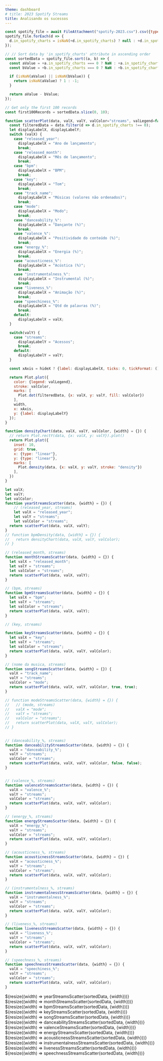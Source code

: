 ```yaml
---
theme: dashboard
# title: 2023 Spotify Streams
title: Analisando os sucessos
---
```


<!-- Load and transform the data -->
```js
const spotify_file = await FileAttachment("spotify-2023.csv").csv({typed: true});
spotify_file.forEach(d => {
  d.in_spotify_charts = isNaN(+d.in_spotify_charts) ? null : +d.in_spotify_charts;
});

// // Sort data by 'in_spotify_charts' attribute in ascending order
const sortedData = spotify_file.sort((a, b) => {
  const aValue = +a.in_spotify_charts === 0 ? NaN : +a.in_spotify_charts;
  const bValue = +b.in_spotify_charts === 0 ? NaN : +b.in_spotify_charts;

  if (isNaN(aValue) || isNaN(bValue)) {
    return isNaN(aValue) ? 1 : -1;
  }

  return aValue - bValue;
});

// Get only the first 100 records
const first100Records = sortedData.slice(0, 10);
```




<!-- Graphs blueprint -->

```js
function scatterPlot(data, valX, valY, valColor="streams", valLegend=false, hideX=false, {width} = {}) {
  const filteredData = data.filter(d => d.in_spotify_charts !== 0);
  let displayLabelX, displayLabelY;
  switch (valX) {
    case "released_year":
      displayLabelX = "Ano de lançamento";
      break;
    case "released_month":
      displayLabelX = "Mês de lançamento";
      break;
    case "bpm":
      displayLabelX = "BPM";
      break;
    case "key":
      displayLabelX = "Tom";
      break;
    case "track_name":
      displayLabelX = "Músicas (valores não ordenados)";
      break;
    case "mode":
      displayLabelX = "Modo";
      break;
    case "danceability_%":
      displayLabelX = "Dançante (%)";
      break;
    case "valence_%":
      displayLabelX = "Positividade do conteúdo (%)";
      break;
    case "energy_%":
      displayLabelX = "Energia (%)";
      break;
    case "acousticness_%":
      displayLabelX = "Acústica (%)";
      break;
    case "instrumentalness_%":
      displayLabelX = "Instrumental (%)";
      break;
    case "liveness_%":
      displayLabelX = "Animação (%)";
      break;
    case "speechiness_%":
      displayLabelX = "Qtd de palavras (%)";
      break;
    default:
      displayLabelX = valX;
  }

  switch(valY) {
    case "streams":
      displayLabelY = "Acessos";
      break;
    default:
      displayLabelY = valY;
  }

  const xAxis = hideX ? {label: displayLabelX, ticks: 0, tickFormat: () => ""} : {label: displayLabelX};

  return Plot.plot({
    color: {legend: valLegend},
    stroke: valColor,
    marks: [
      Plot.dot(filteredData, {x: valX, y: valY, fill: valColor})
    ],
    width,
    x: xAxis,
    y: {label: displayLabelY}
  });
}

function densityChart(data, valX, valY, valColor, {width} = {}) {
  // return Plot.rectY(data, {x: valX, y: valY}).plot()
  return Plot.plot({
    inset: 10,
    grid: true,
    x: {type: "linear"},
    y: {type: "linear"},
    marks: [
      Plot.density(data, {x: valX, y: valY, stroke: "density"})
    ],
  })
}
```


<!-- Graph intantiations -->
```js
let valX;
let valY;
let valColor;
function yearStreamsScatter(data, {width} = {}) {
    // (released_year, streams)
    let valX = "released_year";
    let valY = "streams";
    let valColor = "streams";
  return scatterPlot(data, valX, valY);
}
// function bpmDensity(data, {width} = {}) {
//   return densityChart(data, valX, valY, valColor);
// }

// (released_month, streams)
function monthStreamsScatter(data, {width} = {}) {
  let valX = "released_month";
  let valY = "streams";
  let valColor = "streams"; 
  return scatterPlot(data, valX, valY);
}

// (bpm, streams)
function bpmStreamsScatter(data, {width} = {}) {
  let valX = "bpm";
  let valY = "streams";
  let valColor = "streams";
  return scatterPlot(data, valX, valY);
}

// (key, streams)

function keyStreamsScatter(data, {width} = {}) {
  let valX = "key";
  let valY = "streams";
  let valColor = "streams";
  return scatterPlot(data, valX, valY, valColor);
}

// (nome da musica, streams)
function songStreamsScatter(data, {width} = {}) {
  valX = "track_name";
  valY = "streams";
  valColor = "mode";
  return scatterPlot(data, valX, valY, valColor, true, true);
}

// function modeStreamsScatter(data, {width} = {}) {
//   // (mode, streams)
//   valX = "mode";
//   valY = "streams";
//   valColor = "streams";
//   return scatterPlot(data, valX, valY, valColor);
// }
  

// (danceability_%, streams)
function danceabilityStreamsScatter(data, {width} = {}) {
  valX = "danceability_%";
  valY = "streams";
  valColor = "streams";
  return scatterPlot(data, valX, valY, valColor, false, false);
}


// (valence_%, streams)
function valenceStreamsScatter(data, {width} = {}) {
  valX = "valence_%";
  valY = "streams";
  valColor = "streams";
  return scatterPlot(data, valX, valY, valColor);
}

// (energy_%, streams)
function energyStreamsScatter(data, {width} = {}) {
  valX = "energy_%";
  valY = "streams";
  valColor = "streams";
  return scatterPlot(data, valX, valY, valColor);
}

// (acousticness_%, streams)
function acousticnessStreamsScatter(data, {width} = {}) {
  valX = "acousticness_%";
  valY = "streams";
  valColor = "streams";
  return scatterPlot(data, valX, valY, valColor);
}

// (instrumentalness_%, streams)
function instrumentalnessStreamsScatter(data, {width} = {}) {
  valX = "instrumentalness_%";
  valY = "streams";
  valColor = "streams";
  return scatterPlot(data, valX, valY, valColor);
}

// (liveness_%, streams)
function livenessStreamsScatter(data, {width} = {}) {
  valX = "liveness_%";
  valY = "streams";
  valColor = "streams";
  return scatterPlot(data, valX, valY, valColor);
}

// (speechness_%, streams)
function speechnessStreamsScatter(data, {width} = {}) {
  valX = "speechiness_%";
  valY = "streams";
  valColor = "streams";
  return scatterPlot(data, valX, valY, valColor);
}
```



<div class="grid grid-cols-2">
  <div class="card">
    ${resize((width) => yearStreamsScatter(sortedData, {width}))}
  </div>
  <div class="card">
    ${resize((width) => monthStreamsScatter(sortedData, {width}))}
  </div>
  <div class="card">
    ${resize((width) => bpmStreamsScatter(sortedData, {width}))}
  </div>
  <div class="card">
    ${resize((width) => keyStreamsScatter(sortedData, {width}))}
  </div>
  <div class="card">
    ${resize((width) => songStreamsScatter(sortedData, {width}))}
  </div>
  <div class="card">
    ${resize((width) => danceabilityStreamsScatter(sortedData, {width}))}
  </div>
  <div class="card">
    ${resize((width) => valenceStreamsScatter(sortedData, {width}))}
  </div>
  <div class="card">
    ${resize((width) => energyStreamsScatter(sortedData, {width}))}
  </div>
  <div class="card">
    ${resize((width) => acousticnessStreamsScatter(sortedData, {width}))}
  </div>
  <div class="card">
    ${resize((width) => instrumentalnessStreamsScatter(sortedData, {width}))}
  </div>
  <div class="card">
    ${resize((width) => livenessStreamsScatter(sortedData, {width}))}
  </div>
  <div class="card">
    ${resize((width) => speechnessStreamsScatter(sortedData, {width}))}
  </div>
</div>


<!-- <div class="grid grid-cols-1">
  <div class="card">
    ${resize((width) => bpmDensity(first100Records, {width}))}
  </div>
</div> -->